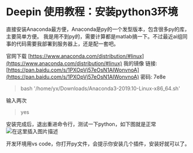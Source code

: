 # Deepin 使用教程：安装python3环境

直接安装Anaconda最方便，Anaconda是py的一个发型版本，包含很多py的库，主要简单方便。
我是用不到py的，需要计算都是matlab搞一下。不过最近ai组同事的代码需要我部署到服务器上，还是配一套吧。

官网下载
[https://www.anaconda.com/distribution/#linux](https://www.anaconda.com/distribution/#linux)
我的镜像
链接: [https://pan.baidu.com/s/1PXOpVj57eOsN1AIWonvnoA](https://pan.baidu.com/s/1PXOpVj57eOsN1AIWonvnoA)  密码: 7e8e

>  bash '/home/yx/Downloads/Anaconda3-2019.10-Linux-x86_64.sh'

输入两次

> yes


安装完成后，退出重进命令行，测试一下python，如下图就是正常
![在这里插入图片描述](https://img-blog.csdnimg.cn/20191115144323124.png?x-oss-process=image/watermark,type_ZmFuZ3poZW5naGVpdGk,shadow_10,text_aHR0cHM6Ly9ibG9nLmNzZG4ubmV0L2ExNTAwNTc4NDMyMA==,size_16,color_FFFFFF,t_70)

开发环境用vs code，你打开py文件，会提示你安装几个插件，安装好就可以了。





